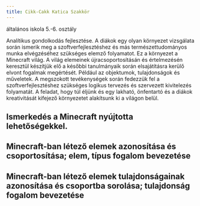 ```yaml
---
title: Cikk-Cakk Katica Szakkör
---
```


<p class="audience">általános iskola 5.-6. osztály</p>
<p class="abstract">Analítikus gondolkodás fejlesztése. A diákok egy olyan környezet vizsgálata során ismerik meg a szoftverfejlesztéshez és más természettudományos munka elvégzéséhez szükséges elemző folyamatot. Ez a környezet a Minecraft világ. A világ elemeinek újracsoportosításán és értelmezésén keresztül készítjük elő a későbbi tanulmányaik során elsajátításra kerülő elvont fogalmak megértését. Például az objektumok, tulajdonságok és műveletek. A megszokott tevékenységek során fedezzük fel a szoftverfejlesztéshez szükséges logikus tervezés és szervezett kivitelezés folyamatát. A feladat, hogy túl éljünk és egy lakható, önfentartó és a diákok kreativitását kifejező környezetet alakítsunk ki a világon belül.</p>

## Ismerkedés a Minecraft nyújtotta lehetőségekkel.

## Minecraft-ban létező elemek azonosítása és csoportosítása; elem, típus fogalom bevezetése

## Minecraft-ban létező elemek tulajdonságainak azonosítása és csoportba sorolása; tulajdonság fogalom bevezetése